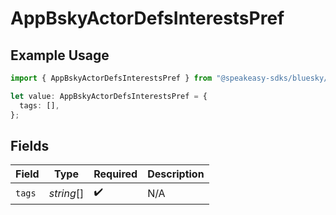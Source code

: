 # AppBskyActorDefsInterestsPref

## Example Usage

```typescript
import { AppBskyActorDefsInterestsPref } from "@speakeasy-sdks/bluesky/models/components";

let value: AppBskyActorDefsInterestsPref = {
  tags: [],
};
```

## Fields

| Field              | Type               | Required           | Description        |
| ------------------ | ------------------ | ------------------ | ------------------ |
| `tags`             | *string*[]         | :heavy_check_mark: | N/A                |